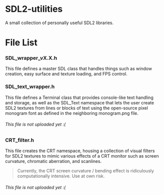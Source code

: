 # SDL2-utilities
A small collection of personally useful SDL2 libraries.

# File List


### SDL_wrapper_vX.X.h
This file defines a master SDL class that handles things such as window creation, easy surface and texture loading, and FPS control.

### SDL_text_wrapper.h
This file defines a Terminal class that provides console-like text handling and storage, as well as the SDL_Text namespace that lets the user create SDL2 textures from lines or blocks of text using the open-source pixel monogram font as defined in the neighboring monogram.png file.
###### This file is not uploaded yet :(

### CRT_filter.h
This file creates the CRT namespace, housing a collection of visual filters for SDL2 textures to mimic various effects of a CRT monitor such as screen curvature, chromatic aberration, and scanlines.
>Currently, the CRT screen curvature / bending effect is ridiculously computationally intensive. Use at own risk.
###### This file is not uploaded yet :(
